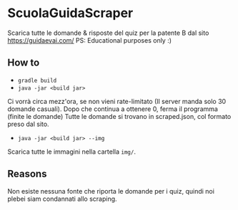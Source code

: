 # ScuolaGuidaScraper
Scarica tutte le domande & risposte del quiz per la patente B dal sito https://guidaevai.com/
PS: Educational purposes only :)

## How to
- `gradle build`
- `java -jar <build jar>`

Ci vorrà circa mezz'ora, se non vieni rate-limitato (Il server manda solo 30 domande casuali). 
Dopo che continua a ottenere 0, ferma il programma (finite le domande)
Tutte le domande si trovano in scraped.json, col formato preso dal sito.

- `java -jar <build jar> --img`

Scarica tutte le immagini nella cartella `img/`.

## Reasons
Non esiste nessuna fonte che riporta le domande per i quiz, quindi noi plebei siam condannati allo scraping.